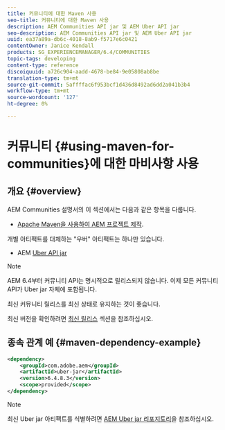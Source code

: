 ```yaml
---
title: 커뮤니티에 대한 Maven 사용
seo-title: 커뮤니티에 대한 Maven 사용
description: AEM Communities API jar 및 AEM Uber API jar
seo-description: AEM Communities API jar 및 AEM Uber API jar
uuid: ea37a89a-db6c-4018-8ab9-f5717e6c0421
contentOwner: Janice Kendall
products: SG_EXPERIENCEMANAGER/6.4/COMMUNITIES
topic-tags: developing
content-type: reference
discoiquuid: a726c904-aadd-4678-be84-9e05808ab8be
translation-type: tm+mt
source-git-commit: 5affffac6f953bcf1d436d8492ad6dd2a041b3b4
workflow-type: tm+mt
source-wordcount: '127'
ht-degree: 0%

---
```



# 커뮤니티 {#using-maven-for-communities}에 대한 마비사항 사용

## 개요 {#overview}

AEM Communities 설명서의 이 섹션에서는 다음과 같은 항목을 다룹니다.

* [Apache Maven을 사용하여 AEM 프로젝트 제작](../../help/sites-developing/ht-projects-maven.md).

개별 아티팩트를 대체하는 &quot;우버&quot; 아티팩트는 하나만 있습니다.

* AEM [Uber API jar](../../help/sites-developing/ht-projects-maven.md#what-is-the-uberjar)

>[!NOTE]
>
>AEM 6.4부터 커뮤니티 API는 명시적으로 릴리스되지 않습니다. 이제 모든 커뮤니티 API가 Uber jar 자체에 포함됩니다.
>
>최신 커뮤니티 릴리스를 최신 상태로 유지하는 것이 좋습니다.
>
>최신 버전을 확인하려면 [최신 릴리스](deploy-communities.md#latest-releases) 섹션을 참조하십시오.

## 종속 관계 예 {#maven-dependency-example}

```xml
<dependency>
    <groupId>com.adobe.aem</groupId>
    <artifactId>uber-jar</artifactId>
    <version>6.4.8.3</version>
    <scope>provided</scope>
</dependency>
```

>[!NOTE]
>
>최신 Uber jar 아티팩트를 식별하려면 [AEM Uber jar 리포지토리](https://mvnrepository.com/artifact/com.adobe.aem/uber-jar)을 참조하십시오.

<!--
# Using Maven for Communities {#using-maven-for-communities}

## Overview {#overview}

This section of the AEM Communities documentation is in addition to:

* [How to Build AEM Projects using Apache Maven](../../help/sites-developing/ht-projects-maven.md)

There are now two "uber" artifacts that replace individual artifacts:

* AEM [Communities API jar](#communities-api-jar-artifact)
* AEM [Uber API jar](../../help/sites-developing/ht-projects-maven.md#what-is-the-uberjar)

## Communities API Jar Artifact {#communities-api-jar-artifact}

Following is an example of a GAV for the AEM Communities API jar:

```xml
<dependency>
    <groupId>com.adobe.cq.social</groupId>
    <artifactId>cq-socialcommunities-api</artifactId>
    <version>1.11.170</version>
    <scope>provided</scope>
</dependency>

```

Ensure thet the version specified corresponds with the Communities package version installed for AEM Communities. To verify the installed version number:

1. Login with adminstrative privileges.
2. Browse to [Package Manager](../../help/sites-administering/package-manager.md). For example, [http://localhost:4502/crx/packmgr/](http://localhost:4502/crx/packmgr/)

3. locate the package *cq-socialcommunities-pkg-1.x.xxx*
4. extract the version from the package name
    * first version for AEM 6.3 is version 1.11.170
    * feature packs will be versions 1.12.xxx
    
>[!NOTE]
>
>It is recommended to keep up-to-date with the most recent Communities release.
>
>Visit the [Latest Releases](deploy-communities.md#latest-releases) section to identify the most recent version.

## Maven Dependency Example {#maven-dependency-example}

The Communities API jar must be specified before the Uber API jar.

```xml
<dependency>
    <groupId>com.adobe.cq.social</groupId>
    <artifactId>cq-socialcommunities-api</artifactId>
    <version>1.11.170</version>
    <scope>provided</scope>
</dependency>
<dependency>
    <groupId>com.adobe.aem</groupId>
    <artifactId>uber-jar</artifactId>
    <version>6.3.0</version>
    <scope>provided</scope>
    <classifier>apis</classifier>
</dependency>
```
-->